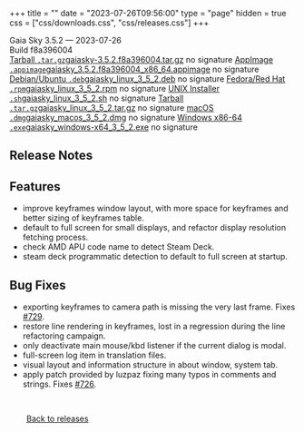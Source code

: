 +++
title = ""
date = "2023-07-26T09:56:00"
type = "page"
hidden = true
css = ["css/downloads.css", "css/releases.css"]
+++

<div class="download-container">
<div id="download-title">
<i class="fa-solid fa-tag"></i>
Gaia Sky <span class="downloads-version">3.5.2</span> — <i class="fa-solid fa-clock"></i>
<time class="downloads-releasedate" datetime="2023-07-26T09:56:00" title="Published: 2023-07-26T09:56:00">2023-07-26</time></div>
<div class="downloads-build">Build f8a396004</div>
<div class="download-section">
<a href="https://gaia.ari.uni-heidelberg.de/gaiasky/releases/3.5.2.f8a396004/gaiasky-3.5.2.f8a396004.tar.gz" class="download-button"><i class="fa-solid fa-file-zipper"></i> Tarball <code>.tar.gz</code><span class="download-sub">gaiasky-3.5.2.f8a396004.tar.gz</span></a>
<span class="signature">no signature</span>
<a href="https://gaia.ari.uni-heidelberg.de/gaiasky/releases/3.5.2.f8a396004/gaiasky_3.5.2.f8a396004_x86_64.appimage" class="download-button"><i class="fa-solid fa-box-archive"></i> AppImage <code>.appimage</code><span class="download-sub">gaiasky_3.5.2.f8a396004_x86_64.appimage</span></a>
<span class="signature">no signature</span>
<a href="https://gaia.ari.uni-heidelberg.de/gaiasky/releases/3.5.2.f8a396004/gaiasky_linux_3_5_2.deb" class="download-button"><i class="fa-brands fa-debian"></i> Debian/Ubuntu <code>.deb</code><span class="download-sub">gaiasky_linux_3_5_2.deb</span></a>
<span class="signature">no signature</span>
<a href="https://gaia.ari.uni-heidelberg.de/gaiasky/releases/3.5.2.f8a396004/gaiasky_linux_3_5_2.rpm" class="download-button"><i class="fa-brands fa-fedora"></i> Fedora/Red Hat <code>.rpm</code><span class="download-sub">gaiasky_linux_3_5_2.rpm</span></a>
<span class="signature">no signature</span>
<a href="https://gaia.ari.uni-heidelberg.de/gaiasky/releases/3.5.2.f8a396004/gaiasky_linux_3_5_2.sh" class="download-button"><i class="fa fa-terminal"></i> UNIX Installer <code>.sh</code><span class="download-sub">gaiasky_linux_3_5_2.sh</span></a>
<span class="signature">no signature</span>
<a href="https://gaia.ari.uni-heidelberg.de/gaiasky/releases/3.5.2.f8a396004/gaiasky_linux_3_5_2.tar.gz" class="download-button"><i class="fa-solid fa-file-zipper"></i> Tarball <code>.tar.gz</code><span class="download-sub">gaiasky_linux_3_5_2.tar.gz</span></a>
<span class="signature">no signature</span>
<a href="https://gaia.ari.uni-heidelberg.de/gaiasky/releases/3.5.2.f8a396004/gaiasky_macos_3_5_2.dmg" class="download-button"><i class="fa-brands fa-apple"></i> macOS <code>.dmg</code><span class="download-sub">gaiasky_macos_3_5_2.dmg</span></a>
<span class="signature">no signature</span>
<a href="https://gaia.ari.uni-heidelberg.de/gaiasky/releases/3.5.2.f8a396004/gaiasky_windows-x64_3_5_2.exe" class="download-button"><i class="fa-brands fa-windows"></i> Windows x86-64 <code>.exe</code><span class="download-sub">gaiasky_windows-x64_3_5_2.exe</span></a>
<span class="signature">no signature</span>
</div>
</div>

<section class="release-notes">

# Release Notes


## Features
- improve keyframes window layout, with more space for keyframes and better sizing of keyframes table.
- default to full screen for small displays, and refactor display resolution fetching process.
- check AMD APU code name to detect Steam Deck.
- steam deck programmatic detection to default to full screen at startup.

## Bug Fixes
- exporting keyframes to camera path is missing the very last frame. Fixes [#729](https://codeberg.org/gaiasky/gaiasky/issues/729).
- restore line rendering in keyframes, lost in a regression during the line refactoring campaign.
- only deactivate main mouse/kbd listener if the current dialog is modal.
- full-screen log item in translation files.
- visual layout and information structure in about window, system tab.
- apply patch provided by luzpaz fixing many typos in comments and strings. Fixes [#726](https://codeberg.org/gaiasky/gaiasky/issues/726).
</section>


<p class="center-text" style="padding: 30px;">
<i class="fa-solid fa-circle-arrow-left"></i> <a href="/downloads/releases">Back to releases</a>
</p>
